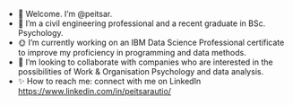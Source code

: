 - 👋 Welcome. I’m @peitsar.
- 👀 I’m a civil engineering professional and a recent graduate in BSc. Psychology.
- 🌞 I’m currently working on an IBM Data Science Professional certificate to improve my proficiency in programming and data methods.
- 🤝 I’m looking to collaborate with companies who are interested in the possibilities of Work & Organisation Psychology and data analysis.
- ✨ How to reach me: connect with me on LinkedIn https://www.linkedin.com/in/peitsarautio/

<!---
peitsar/peitsar is a ✨ special ✨ repository because its `README.md` (this file) appears on your GitHub profile.
You can click the Preview link to take a look at your changes.
--->
